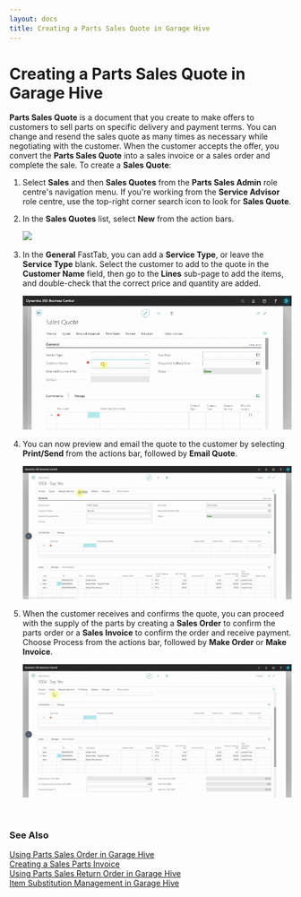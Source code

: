 ```yaml
---
layout: docs
title: Creating a Parts Sales Quote in Garage Hive
---
```


# Creating a Parts Sales Quote in Garage Hive
**Parts Sales Quote** is a document that you create to make offers to customers to sell parts on specific delivery and payment terms. You can change and resend the sales quote as many times as necessary while negotiating with the customer. When the customer accepts the offer, you convert the **Parts Sales Quote** into a sales invoice or a sales order and complete the sale. To create a **Sales Quote**:
1. Select **Sales** and then **Sales Quotes** from the **Parts Sales Admin** role centre's navigation menu. If you're working from the **Service Advisor** role centre, use the top-right corner search icon to look for **Sales Quote**.
2. In the **Sales Quotes** list, select **New** from the action bars.

   ![](media/garagehive-parts-sales-quote1.gif)

3. In the **General** FastTab, you can add a **Service Type**, or leave the **Service Type** blank. Select the customer to add to the quote in the **Customer Name** field, then go to the **Lines** sub-page to add the items, and double-check that the correct price and quantity are added.

   ![](media/garagehive-parts-sales-quote2.gif)

4. You can now preview and email the quote to the customer by selecting **Print/Send** from the actions bar, followed by **Email Quote**.

   ![](media/garagehive-parts-sales-quote3.gif)

5. When the customer receives and confirms the quote, you can proceed with the supply of the parts by creating a **Sales Order** to confirm the parts order or a **Sales Invoice** to confirm the order and receive payment. Choose Process from the actions bar, followed by **Make Order** or **Make Invoice**.

   ![](media/garagehive-parts-sales-quote4.gif)


<br>

### **See Also**

[Using Parts Sales Order in Garage Hive](garagehive-using-parts-sales-order.html) \
[Creating a Sales Parts Invoice](garagehive-creating-sales-invoice.html) \
[Using Parts Sales Return Order in Garage Hive](garagehive-using-sales-return-order.html) \
[Item Substitution Management in Garage Hive](garagehive-item-substitution-management.html)